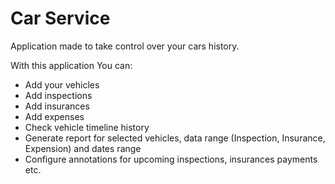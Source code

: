 # Car Service

Application made to take control over your cars history.

With this application You can:  

- Add your vehicles  
- Add inspections  
- Add insurances
- Add expenses
- Check vehicle timeline history
- Generate report for selected vehicles, data range (Inspection, Insurance, Expension) and dates range
- Configure annotations for upcoming inspections, insurances payments etc.  
